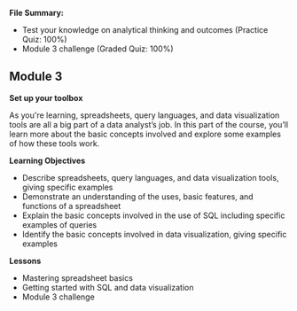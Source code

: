 **File Summary:**
- Test your knowledge on analytical thinking and outcomes (Practice Quiz: 100%)
- Module 3 challenge (Graded Quiz: 100%)

## Module 3
**Set up your toolbox**

As you're learning, spreadsheets, query languages, and data visualization tools are all a big part of a data analyst’s job. In this part of the course, you’ll learn more about the basic concepts involved and explore some examples of how these tools work.

**Learning Objectives**
- Describe spreadsheets, query languages, and data visualization tools, giving specific examples
- Demonstrate an understanding of the uses, basic features, and functions of a spreadsheet
- Explain the basic concepts involved in the use of SQL including specific examples of queries
- Identify the basic concepts involved in data visualization, giving specific examples

**Lessons**
- Mastering spreadsheet basics
- Getting started with SQL and data visualization
- Module 3 challenge
